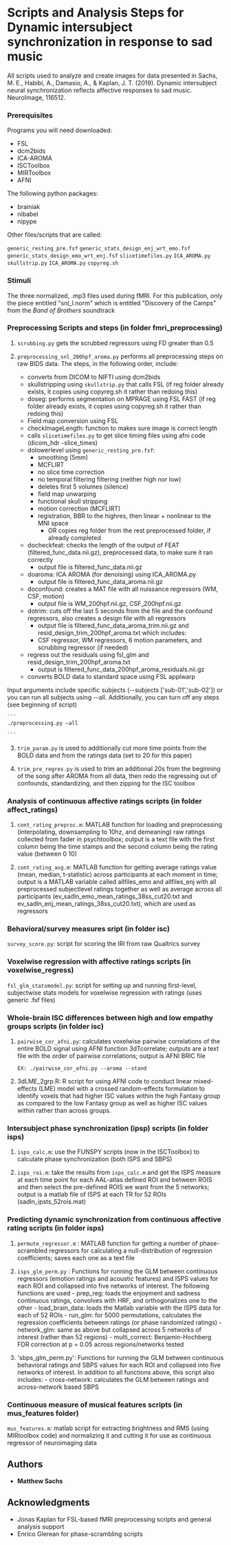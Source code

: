 # Scripts and Analysis Steps for Dynamic intersubject synchronization in response to sad music

All scripts used to analyze and create images for data presented in Sachs, M. E., Habibi, A., Damasio, A., & Kaplan, J. T. (2019). Dynamic intersubject neural synchronization reflects affective responses to sad music. NeuroImage, 116512.


### Prerequisites

Programs you will need downloaded: 

* FSL
* dcm2bids
* ICA-AROMA
* ISCToolbox
* MIRToolbox
* AFNI

The following python packages: 

* brainiak
* nibabel
* nipype

Other files/scripts that are called: 

`generic_resting_pre.fsf`
`generic_stats_design_enj_wrt_emo.fsf`
`generic_stats_design_emo_wrt_enj.fsf`
`slicetimefiles.py`
`ICA_AROMA.py`
`skullstrip.py`
`ICA_AROMA.py`
`copyreg.sh`

### Stimuli

The three normalized, .mp3 files used during fMRI. For this publication, only the piece entitled "snl_l.norm" which is entitled "Discovery of the Camps" from the *Band of Brothers* soundtrack

### Preprocessing Scripts and steps (in folder fmri_preprocessing)

  1) `scrubbing.py` gets the scrubbed regressors using FD greater than 0.5

  2) `preprocessing_snl_200hpf_aroma.py` performs all preprocessing steps on raw BIDS data. The steps, in the following order, include: 
  		- converts from DICOM to NIFTI using dcm2bids
  		- skullstripping using `skullstrip.py` that calls FSL (if reg folder already exists, it copies using copyreg.sh it rather than redoing this)
  		- doseg: performs segmentation on MPRAGE using FSL FAST (if reg folder already exists, it copies using copyreg.sh it rather than redoing this)
  		- Field map conversion using FSL 
  		- checkImageLength: function to makes sure image is correct length
  		- calls `slicetimefiles.py` to get slice timing files using afni code (dicom_hdr -slice_times)
	  	- dolowerlevel using `generic_resting_pre.fsf`: 
			- smoothing (5mm)
			- MCFLIRT
			- no slice time correction
			- no temporal filtering filtering (neither high nor low)
			- deletes first 5 volumes (silence)
			- field map unwarping
			- functional skull stripping
			- motion correction (MCFLIRT)
			- registration, BBR to the highres, then linear + nonlinear to the MNI space
				- OR copies reg folder from the rest preprocessed folder, if already completed
		- docheckfeat: checks the length of the output of FEAT (filtered_func_data.nii.gz), preprocessed data, to make sure it ran correctly
			- output file is filtered_func_data.nii.gz
		- doaroma: ICA AROMA (for denoising) using ICA_AROMA.py
			- output file is filtered_func_data_aroma.nii.gz
		- doconfound: creates a MAT file with all nuissance regressors (WM, CSF, motion)
			- output file is WM_200hpf.nii.gz, CSF_200hpf.nii.gz
		- dotrim: cuts off the last 5 seconds from the file and the confound regressors, also creates a design file with all regressors
			- output file is filtered_func_data_aroma_trim.nii.gz and resid_design_trim_200hpf_aroma.txt which includes: 
			- CSF regressor, WM regressors, 6 motion parameters, and scrubbing regressor (if needed)
		- regress out the residuals using fsl_glm and resid_design_trim_200hpf_aroma.txt
			- output is filtered_func_data_200hpf_aroma_residuals.nii.gz
		- converts BOLD data to standard space using FSL applwarp 

Input arguments include specific subjects (--subjects ['sub-01','sub-02']) or you can run all subjects using --all. Additionally, you can turn off any steps (see beginning of script) 

	```
	./preprocessing.py —all

	```

3) `trim_param.py` is used to additionally cut more time points from the BOLD data and from the ratings data (set to 20 for this paper)

4) `trim_pre_regres.py` is used to trim an additional 20s from the beginning of the song after AROMA from all data, then redo the regressing out of confounds, standardizing, and then zipping for the ISC toolbox


### Analysis of continuous affective ratings scripts (in folder affect_ratings)

1) `cont_rating_preproc.m`: MATLAB function for loading and preprocessing (interpolating, downsampling to 10hz, and demeaning) raw ratings collected from fader in psychtoolbox; output is a text file with the first column being the time stamps and the second column being the rating value (between 0 10)

2) `cont_rating_avg.m`: MATLAB function for getting average ratings value (mean, median, t-statistic) across participants at each moment in time; output is a MATLAB variable called allfiles_emo and allfiles_enj with all preprocessed subjectlevel ratings together as well as average across all participants (ev_sadln_emo_mean_ratings_38ss_cut20.txt and ev_sadln_enj_mean_ratings_38ss_cut20.txt), which are used as regressors


### Behavioral/survey measures sript (in folder isc)

`survey_score.py`: script for scoring the IRI from raw Qualtrics survey


### Voxelwise regression with affective ratings scripts (in voxelwise_regress)

`fsl_glm_statsmodel.py`: script for setting up and running first-level, subjectwise stats models for voxelwise regression with ratings (uses generic .fsf files)  


### Whole-brain ISC differences between high and low empathy groups scripts (in folder isc)

1) `pairwise_cor_afni.py`: calculates voxelwise pairwise correlations of the entire BOLD signal using AFNI function 3dTcorrelate; outputs are a text file with the order of pairwise correlations; output is AFNI BRIC file

	```
	EX: ./pairwise_cor_afni.py --aroma --stand
	```

2) 3dLME_2grp.R: R script for using AFNI code to conduct linear mixed-effects (LME) model with a crossed random-effects formulation to identify voxels that had higher ISC values within the high Fantasy group as compared to the low Fantasy group as well as higher ISC values within rather than across groups.


### Intersubject phase synchronization (ipsp) scripts (in folder isps)

1) `isps_calc.m`: use the FUNSPY scripts (now in the ISCToolbox) to calculate phase synchronization (both ISPS and SBPS)

2) `isps_roi.m`: take the results from `isps_calc.m` and get the ISPS measure at each time point for each AAL-atlas defined ROI and between ROIS and then select the pre-defined ROIS we want from the 5 networks; output is a matlab file of ISPS at each TR for 52 ROIs (sadln_ipsts_52rois.mat)


### Predicting dynamic synchronization from continuous affective rating scripts (in folder isps)

1) `permute_regressor.m` : MATLAB function for getting a number of phase-scrambled regressors for calculating a null-distribution of regression coefficients; saves each one as a text file 

2) `isps_glm_perm.py` : Functions for running the GLM between continuous regressors (emotion ratings and acoustic features) and ISPS values for each ROI and collapsed into five networks of interest. The following functions are used
		- prep_reg: loads the enjoyment and sadness continuous ratings, convolves with HRF, and orthogonalizes one to the other 
		- load_brain_data: loads the Matlab variable with the ISPS data for each of 52 ROIs
		- run_glm: for 5000 permutations, calculates the regression coefficients between ratings (or phase randomized ratings)
		- network_glm: same as above but collapsed across 5 networks of interest (rather than 52 regions)
		- multi_correct: Benjamin-Hochberg FDR correction at p = 0.05 across regions/networks tested

3) 'sbps_glm_perm.py': Functions for running the GLM between continuous behavioral ratings and SBPS values for each ROI and collapsed into five networks of interest. In addition to all functions above, this script also includes:
		- cross-network: calculates the GLM between ratings and across-network based SBPS

### Continuous measure of musical features scripts (in mus_features folder)

`mus_features.m`: matlab script for extracting brightness and RMS (using MIRtoolbox code) and normalizing it and cutting it for use as continuous regressor of neuroimaging data

## Authors

* **Matthew Sachs**


## Acknowledgments

* Jonas Kaplan for FSL-based fMRI preprocessing scripts and general analysis support
* Enrico Glerean for phase-scrambling scripts
